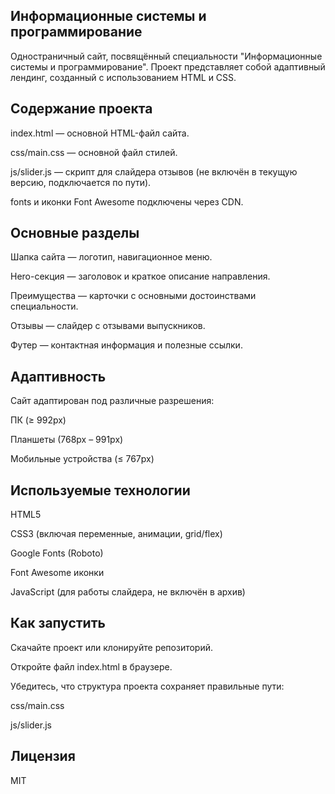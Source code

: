 ## Информационные системы и программирование

Одностраничный сайт, посвящённый специальности "Информационные системы и программирование". Проект представляет собой адаптивный лендинг, созданный с использованием HTML и CSS.



## Содержание проекта

index.html — основной HTML-файл сайта.

css/main.css — основной файл стилей.

js/slider.js — скрипт для слайдера отзывов (не включён в текущую версию, подключается по пути).

fonts и иконки Font Awesome подключены через CDN.

## Основные разделы

Шапка сайта — логотип, навигационное меню.

Hero-секция — заголовок и краткое описание направления.

Преимущества — карточки с основными достоинствами специальности.

Отзывы — слайдер с отзывами выпускников.

Футер — контактная информация и полезные ссылки.

## Адаптивность
Сайт адаптирован под различные разрешения:

ПК (≥ 992px)

Планшеты (768px – 991px)

Мобильные устройства (≤ 767px)

## Используемые технологии

HTML5

CSS3 (включая переменные, анимации, grid/flex)

Google Fonts (Roboto)

Font Awesome иконки

JavaScript (для работы слайдера, не включён в архив)

## Как запустить
Скачайте проект или клонируйте репозиторий.

Откройте файл index.html в браузере.

Убедитесь, что структура проекта сохраняет правильные пути:

css/main.css

js/slider.js 

## Лицензия

MIT